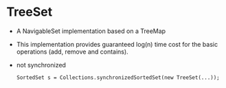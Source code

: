 # TreeSet

- A NavigableSet implementation based on a TreeMap

- This implementation provides guaranteed log(n) time cost for the basic operations (add, remove and contains).
  
- not synchronized
    ```
    SortedSet s = Collections.synchronizedSortedSet(new TreeSet(...));
    ```